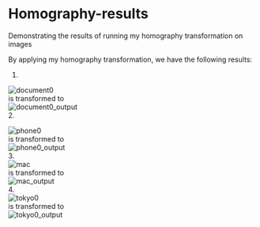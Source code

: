 # Homography-results
Demonstrating the results of running my homography transformation on images

By applying my homography transformation, we have the following results:<br />
1. <br />
![document0](https://user-images.githubusercontent.com/74875627/194393654-a72c38a5-269c-479d-9450-92a1cdc6f12a.jpg)<br />
is transformed to<br />
![document0_output](https://user-images.githubusercontent.com/74875627/194395001-adfca21a-02a6-4c9c-8924-ce6cb1051809.png)<br />
2. <br />

![phone0](https://user-images.githubusercontent.com/74875627/194394133-a62c549d-f247-4aeb-94e2-1752d9a6c042.jpg) <br />
is transformed to<br />
![phone0_output](https://user-images.githubusercontent.com/74875627/194394160-bfabb2b6-6191-4754-b093-736652e65f5e.png)<br />
3.<br />
![mac](https://user-images.githubusercontent.com/74875627/194394227-26886311-05ac-4be1-8527-ee6eed8c0d62.jpg)<br />
is transformed to<br />
![mac_output](https://user-images.githubusercontent.com/74875627/194394314-0e56daad-6478-45a8-b0b6-012da1031ae2.png)<br />
4.<br />
![tokyo0](https://user-images.githubusercontent.com/74875627/194394394-8ff11e33-aab0-4456-a562-260f70272a14.jpg)<br />
is transformed to<br />
![tokyo0_output](https://user-images.githubusercontent.com/74875627/194394425-b8452ae6-8e9e-4c84-b9b8-2fb5b06d4d96.png)<br />
